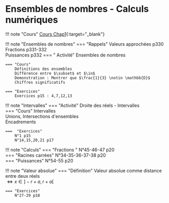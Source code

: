 # Ensembles de nombres - Calculs numériques

!!! note "Cours"
    [Cours Chap1](./Chap1-ensembles-calculs.pdf){:target="_blank"}   
    
!!! note "Ensembles de nombres" 
    === "Rappels"
        Valeurs approchées p330  
        Fractions p331-332  
        Puissances p332
    === " Activité"
        Ensembles de nombres

    === "Cours"
        Définitions des ensembles  
        Différence entre $\subset$ et $\in$  
        Demonstration : Montrer que $\frac{1}{3} \notin \mathbb{D}$  
        Chiffres significatifs

    === "Exercices"
        Exercices p15 : 4,7,12,13

!!! note "Intervalles"
    === "Activité" 
        Droite des réels - Intervalles  
    === "Cours"
        Intervalles  
        Unions, Intersections d'ensembles  
        Encadrements  
    
    ===  "Exercices"
        N°1 p15  
        N°14,15,20,21 p17  

!!! note "Calculs"
    === "Fractions "
        N°45-46-47 p20  
    === "Racines carrées" 
        N°34-35-36-37-38 p20  
    === "Puissances"
        N°54-55 p20

!!! note "Valeur absolue"
    === "Définition"
        Valeur absolue comme distance entre deux réels  
        $\Leftrightarrow x\in ]-r+a,r+a[$  
        
    === "Exercices"
        N°27-29 p18
